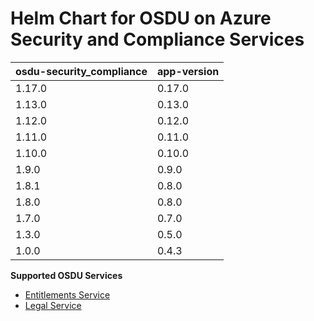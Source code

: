 # Helm Chart for OSDU on Azure Security and Compliance Services

| osdu-security_compliance  | app-version  |
| ------------------------- | ----------   |
| 1.17.0                    | 0.17.0        |
| 1.13.0                     | 0.13.0        |
| 1.12.0                     | 0.12.0        |
| 1.11.0                     | 0.11.0        |
| 1.10.0                     | 0.10.0        |
| 1.9.0                     | 0.9.0        |
| 1.8.1                     | 0.8.0        |
| 1.8.0                     | 0.8.0        |
| 1.7.0                     | 0.7.0        |
| 1.3.0                     | 0.5.0        |
| 1.0.0                     | 0.4.3        |

__Supported OSDU Services__

- [Entitlements Service](https://community.opengroup.org/osdu/platform/security-and-compliance/entitlements-azure)
- [Legal Service](https://community.opengroup.org/osdu/platform/security-and-compliance/legal)

